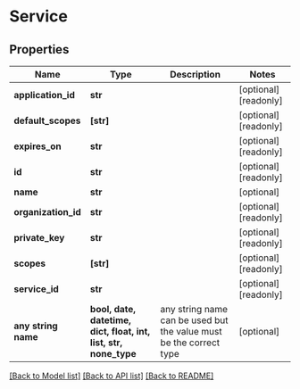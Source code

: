 # Service


## Properties
Name | Type | Description | Notes
------------ | ------------- | ------------- | -------------
**application_id** | **str** |  | [optional] [readonly] 
**default_scopes** | **[str]** |  | [optional] [readonly] 
**expires_on** | **str** |  | [optional] [readonly] 
**id** | **str** |  | [optional] [readonly] 
**name** | **str** |  | [optional] 
**organization_id** | **str** |  | [optional] [readonly] 
**private_key** | **str** |  | [optional] [readonly] 
**scopes** | **[str]** |  | [optional] [readonly] 
**service_id** | **str** |  | [optional] [readonly] 
**any string name** | **bool, date, datetime, dict, float, int, list, str, none_type** | any string name can be used but the value must be the correct type | [optional]

[[Back to Model list]](../README.md#documentation-for-models) [[Back to API list]](../README.md#documentation-for-api-endpoints) [[Back to README]](../README.md)


